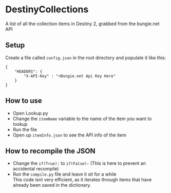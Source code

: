 # DestinyCollections
A list of all the collection items in Destiny 2, grabbed from the bungie.net API

## Setup
Create a file called ```config.json``` in the root directory and populate it like this:<br>
```
{
    "HEADERS": {
        "X-API-Key" : "<Bungie.net Api Key Here"
    }
}
```
## How to use
* Open Lookup.py
* Change the ```itemName``` variable to the name of the item you want to lookup
* Run the file
* Open up ```itemInfo.json``` to see the API info of the item

## How to recompile the JSON
* Change the ```if(True):``` to ```if(False):``` (This is here to prevent an accidental recompile)
* Run the ```compile.py``` file and leave it sit for a while<br>
This code isnt very efficient, as it iterates through items that have already been saved in the dictionary.

